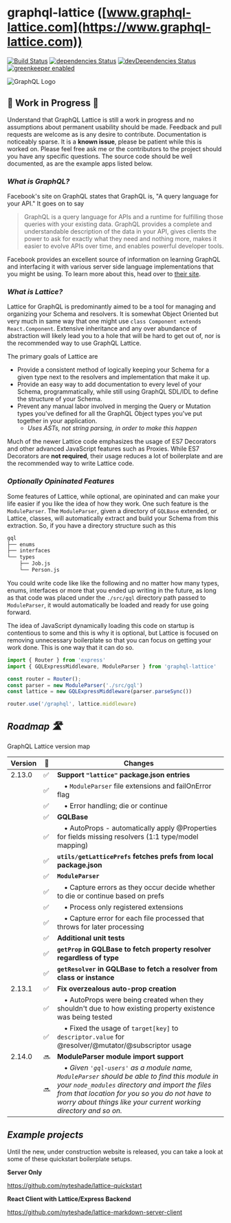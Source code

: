 # graphql-lattice ([www.graphql-lattice.com](https://www.graphql-lattice.com))

[![Build Status](https://travis-ci.org/nyteshade/graphql-lattice.svg?branch=master)](https://travis-ci.org/nyteshade/graphql-lattice) [![dependencies Status](https://david-dm.org/nyteshade/graphql-lattice/status.svg)](https://david-dm.org/nyteshade/graphql-lattice) [![devDependencies Status](https://david-dm.org/nyteshade/graphql-lattice/dev-status.svg)](https://david-dm.org/nyteshade/graphql-lattice?type=dev) [![greenkeeper enabled](https://badges.greenkeeper.io/mstuart/graphql-lattice.svg)](https://greenkeeper.io/)

![GraphQL Logo](http://www.graphql-lattice.com/assets/lattice/logo_circled_256x256.png)

## 🚧 Work in Progress 🚨
Understand that GraphQL Lattice is still a work in progress and no assumptions about permanent usability should be made. Feedback and pull requests are welcome as is any desire to contribute. Documentation is noticeably sparse. It is a **known issue**, please be patient while this is worked on. Please feel free ask me or the contributors to the project should you have any specific questions. The source code should be well documented, as are the example apps listed below.

### _What is GraphQL?_
Facebook's site on GraphQL states that GraphQL is, "A query language for your API." It goes on to say

> GraphQL is a query language for APIs and a runtime for fulfilling those queries with your existing data. GraphQL provides a complete and understandable description of the data in your API, gives clients the power to ask for exactly what they need and nothing more, makes it easier to evolve APIs over time, and enables powerful developer tools.

Facebook provides an excellent source of information on learning GraphQL and interfacing it with various server side language implementations that you might be using. To learn more about this, head over to [their site](https://www.graphql.org).

### _What is Lattice?_
Lattice for GraphQL is predominantly aimed to be a tool for managing and organizing your Schema and resolvers. It is somewhat Object Oriented but very much in same way that one might use `class Component extends React.Component`. Extensive inheritance and any over abundance of abstraction will likely lead you to a hole that will be hard to get out of, nor is the recommended way to use GraphQL Lattice.

The primary goals of Lattice are

 * Provide a consistent method of logically keeping your Schema for a given type next to the resolvers and implementation that make it up.
 * Provide an easy way to add documentation to every level of your Schema, programmatically, while still using GraphQL SDL/IDL to define the structure of your Schema.
 * Prevent any manual labor involved in merging the Query or Mutation types you've defined for all the GraphQL Object types you've put together in your application.
   * _*Uses ASTs, not string parsing, in order to make this happen*_

Much of the newer Lattice code emphasizes the usage of ES7 Decorators and other advanced JavaScript features such as Proxies. While ES7 Decorators are **not required**, their usage reduces a lot of boilerplate and are the recommended way to write Lattice code.

### _Optionally Opininated Features_
Some features of Lattice, while optional, are opininated and can make your life easier if you like the idea of how they work. One such feature is the `ModuleParser`. The `ModuleParser`, given a directory of `GQLBase` extended, or Lattice, classes, will automatically extract and build your Schema from this extraction. So, if you have a directory structure such as this

```sh
gql
├── enums
├── interfaces
└── types
    ├── Job.js
    └── Person.js
```

You could write code like like the following and no matter how many types, enums, interfaces or more that you ended up writing in the future, as long as that code was placed under the `./src/gql` directory path passed to `ModuleParser`, it would automatically be loaded and ready for use going forward.

The idea of JavaScript dynamically loading this code on startup is contentious to some and this is why it is optional, but Lattice is focused on removing unnecessary boilerplate so that you can focus on getting your work done. This is one way that it can do so.

```js
import { Router } from 'express'
import { GQLExpressMiddleware, ModuleParser } from 'graphql-lattice'

const router = Router();
const parser = new ModuleParser('./src/gql')
const lattice = new GQLExpressMiddleware(parser.parseSync())

router.use('/graphql', lattice.middleware)
```

## _Roadmap 🛣_
GraphQL Lattice version map

|Version| 🚧 |Changes|
|-------|---|-------|
|2.13.0|✅|**Support `"lattice"` package.json entries**|
||✅|&emsp;• `ModuleParser` file extensions and failOnError flag|
||✅|&emsp;• Error handling; die or continue|
||✅|**GQLBase**|
||✅|&emsp;• AutoProps - automatically apply @Properties for fields missing resolvers (1:1 type/model mapping)|
||✅|**`utils/getLatticePrefs` fetches prefs from local package.json**
||✅|**`ModuleParser`**|
||✅|&emsp;• Capture errors as they occur decide whether to die or continue based on prefs|
||✅|&emsp;• Process only registered extensions|
||✅|&emsp;• Capture error for each file processed that throws for later processing|
||✅|**Additional unit tests**|
||✅|**`getProp` in GQLBase to fetch property resolver regardless of type**|
||✅|**`getResolver` in GQLBase to fetch a resolver from class or instance**|
|2.13.1|✅|**Fix overzealous auto-prop creation**
||✅|&emsp;• AutoProps were being created when they shouldn't due to how existing property existence was being tested|
||✅|&emsp;• Fixed the usage of `target[key]` to `descriptor.value` for @resolver/@mutator/@subscriptor usage|
|2.14.0|🔜|**ModuleParser module import support**|
||🔜|&emsp;• *Given `'gql-users'` as a module name, `ModuleParser` should be able to find this module in your `node_modules` directory and import the files from that location for you so you do not have to worry about things like your current working directory and so on.*|

## _Example projects_

Until the new, under construction website is released, you can take a look at some of these quickstart boilerplate setups.

**Server Only**

https://github.com/nyteshade/lattice-quickstart

**React Client with Lattice/Express Backend**

https://github.com/nyteshade/lattice-markdown-server-client
